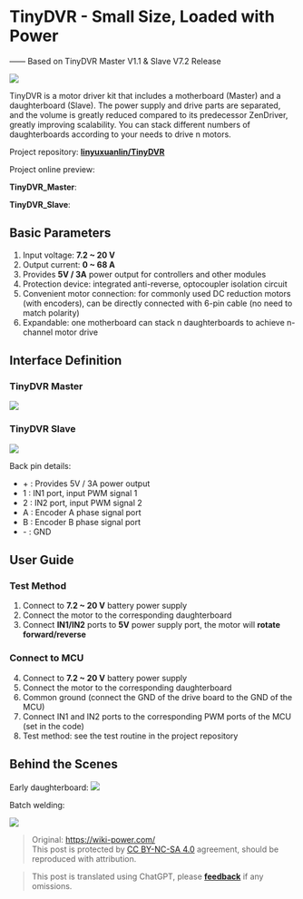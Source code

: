 # TinyDVR - Small Size, Loaded with Power

—— Based on TinyDVR Master V1.1 & Slave V7.2 Release

![](https://f004.backblazeb2.com/file/wiki-media/img/20200125191345.jpg)

TinyDVR is a motor driver kit that includes a motherboard (Master) and a daughterboard (Slave). The power supply and drive parts are separated, and the volume is greatly reduced compared to its predecessor ZenDriver, greatly improving scalability. You can stack different numbers of daughterboards according to your needs to drive n motors.

Project repository: [**linyuxuanlin/TinyDVR**](https://github.com/linyuxuanlin/TinyDVR)

Project online preview:

**TinyDVR_Master**:

<div class="altium-iframe-viewer">
  <div
    class="altium-ecad-viewer"
    data-project-src="https://github.com/linyuxuanlin/TinyDVR/raw/master/TinyDVR_Master.zip"
  ></div>
</div>

**TinyDVR_Slave**:

<div class="altium-iframe-viewer">
  <div
    class="altium-ecad-viewer"
    data-project-src="https://github.com/linyuxuanlin/TinyDVR/raw/master/TinyDVR_Slave.zip"
  ></div>
</div>

## Basic Parameters

1. Input voltage: **7.2 ~ 20 V**
2. Output current: **0 ~ 68 A**
3. Provides **5V / 3A** power output for controllers and other modules
4. Protection device: integrated anti-reverse, optocoupler isolation circuit
5. Convenient motor connection: for commonly used DC reduction motors (with encoders), can be directly connected with 6-pin cable (no need to match polarity)
6. Expandable: one motherboard can stack n daughterboards to achieve n-channel motor drive

## Interface Definition

### TinyDVR Master

![](https://f004.backblazeb2.com/file/wiki-media/img/20200125191439.png)

### TinyDVR Slave

![](https://f004.backblazeb2.com/file/wiki-media/img/20200125191457.png)

Back pin details:

- \+ : Provides 5V / 3A power output
- 1 : IN1 port, input PWM signal 1
- 2 : IN2 port, input PWM signal 2
- A : Encoder A phase signal port
- B : Encoder B phase signal port
- \- : GND

## User Guide

### Test Method

1. Connect to **7.2 ~ 20 V** battery power supply
2. Connect the motor to the corresponding daughterboard
3. Connect **IN1/IN2** ports to **5V** power supply port, the motor will **rotate forward/reverse**

### Connect to MCU

4. Connect to **7.2 ~ 20 V** battery power supply
5. Connect the motor to the corresponding daughterboard
6. Common ground (connect the GND of the drive board to the GND of the MCU)
7. Connect IN1 and IN2 ports to the corresponding PWM ports of the MCU (set in the code)
8. Test method: see the test routine in the project repository

## Behind the Scenes

Early daughterboard:
![](https://f004.backblazeb2.com/file/wiki-media/img/20200311182442.jpg)

Batch welding:

![](https://f004.backblazeb2.com/file/wiki-media/img/20200311182441.jpg)

> Original: <https://wiki-power.com/>  
> This post is protected by [CC BY-NC-SA 4.0](https://creativecommons.org/licenses/by/4.0/deed.en) agreement, should be reproduced with attribution.

> This post is translated using ChatGPT, please [**feedback**](https://github.com/linyuxuanlin/Wiki_MkDocs/issues/new) if any omissions.
